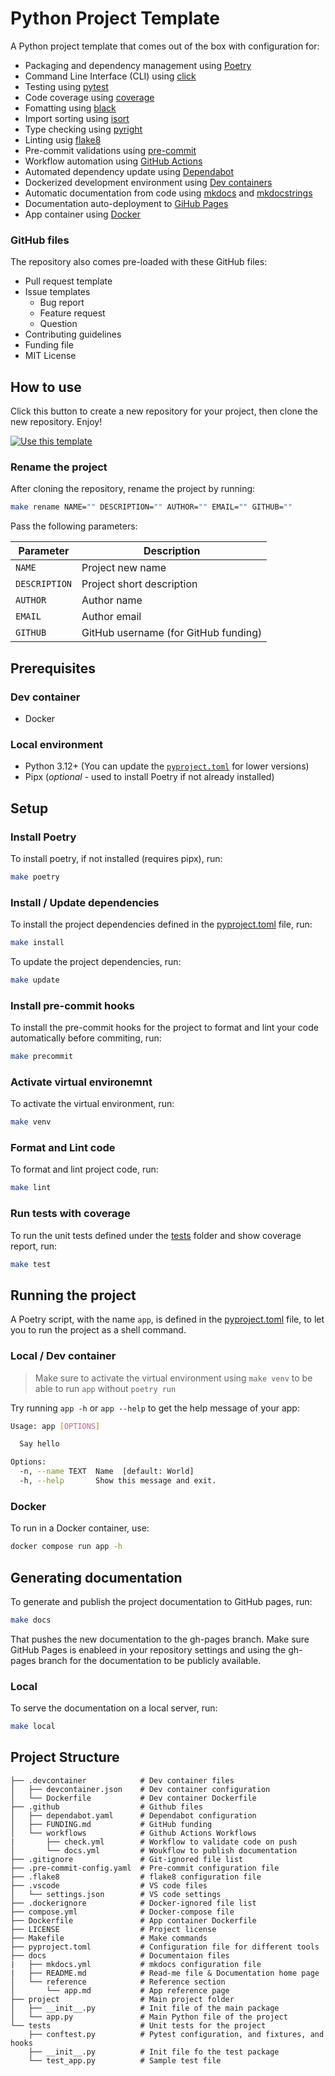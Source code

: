 # Python Project Template 
A Python project template that comes out of the box with configuration for:

- Packaging and dependency management using [Poetry](https://python-poetry.org)
- Command Line Interface (CLI) using [click](https://click.palletsprojects.com)
- Testing using [pytest](https://pytest.org)
- Code coverage using [coverage](https://coverage.readthedocs.io)
- Fomatting using [black](https://black.readthedocs.io) 
- Import sorting using [isort](https://pycqa.github.io/isort)
- Type checking using [pyright](https://microsoft.github.io/pyright)
- Linting usig [flake8](https://flake8.pycqa.org)
- Pre-commit validations using [pre-commit](https://pre-commit.com)
- Workflow automation using [GitHub Actions](https://github.com/features/actions)
- Automated dependency update using [Dependabot](https://docs.github.com/en/code-security/dependabot)
- Dockerized development environment using [Dev containers](https://code.visualstudio.com/docs/devcontainers/containers)
- Automatic documentation from code using [mkdocs](https://www.mkdocs.org) and [mkdocstrings](https://mkdocstrings.github.io)
- Documentation auto-deployment to [GiHub Pages](https://pages.github.com)
- App container using [Docker](https://docker.com)


### GitHub files
The repository also comes pre-loaded with these GitHub files:

- Pull request template
- Issue templates
  - Bug report
  - Feature request
  - Question
- Contributing guidelines
- Funding file
- MIT License

## How to use
Click this button to create a new repository for your project, then clone the new repository. Enjoy!

[![Use this template]( https://img.shields.io/badge/Use%20this%20template-238636?style=for-the-badge)](https://github.com/amrabed/python/generate)

### Rename the project
After cloning the repository, rename the project by running:
```bash
make rename NAME="" DESCRIPTION="" AUTHOR="" EMAIL="" GITHUB=""
```
Pass the following parameters:

Parameter | Description
--- | ---
`NAME` | Project new name
`DESCRIPTION` | Project short description
`AUTHOR` | Author name
`EMAIL`| Author email 
`GITHUB`| GitHub username (for GitHub funding)


## Prerequisites
### Dev container
- Docker

### Local environment
- Python 3.12+ (You can update the [`pyproject.toml`](../pyproject.toml#L39) for lower versions)
- Pipx (*optional* - used to install Poetry if not already installed)

## Setup

### Install Poetry
To install poetry, if not installed (requires pipx), run:
```bash
make poetry
```

### Install / Update dependencies
To install the project dependencies defined in the [pyproject.toml](../pyproject.toml) file, run:
```bash
make install
```

To update the project dependencies, run:
```bash
make update
```

### Install pre-commit hooks
To install the pre-commit hooks for the project to format and lint your code automatically before commiting, run: 
```bash
make precommit
```

### Activate virtual environemnt
To activate the virtual environment, run:
```bash
make venv
```

### Format and Lint code
To format and lint project code, run:
```bash
make lint
```

### Run tests with coverage
To run the unit tests defined under the [tests](../tests/) folder and show coverage report, run:
```bash
make test
```

## Running the project
A Poetry script, with the name `app`, is defined in the [pyproject.toml](../pyproject.toml#L36) file, to let you to run the project as a shell command.

### Local / Dev container
> Make sure to activate the virtual environment using `make venv` to be able to run `app` without `poetry run`

Try running `app -h` or `app --help` to get the help message of your app:
```bash
Usage: app [OPTIONS]

  Say hello

Options:
  -n, --name TEXT  Name  [default: World]
  -h, --help       Show this message and exit.
```

### Docker
To run in a Docker container, use:
```bash
docker compose run app -h
```

## Generating documentation
To generate and publish the project documentation to GitHub pages, run:
```bash
make docs
```
That pushes the new documentation to the gh-pages branch. 
Make sure GitHub Pages is enableed in your repository settings and using the gh-pages branch for the documentation to be publicly available.

### Local
To serve the documentation on a local server, run:
```bash
make local
```

## Project Structure

```
├── .devcontainer            # Dev container files
│   ├── devcontainer.json    # Dev container configuration
│   └── Dockerfile           # Dev container Dockerfile
├── .github                  # Github files
│   ├── dependabot.yaml      # Dependabot configuration
│   ├── FUNDING.md           # GitHub funding
│   └── workflows            # Github Actions Workflows
|       ├── check.yml        # Workflow to validate code on push
│       └── docs.yml         # Woukflow to publish documentation
├── .gitignore               # Git-ignored file list
├── .pre-commit-config.yaml  # Pre-commit configuration file
├── .flake8                  # flake8 configuration file
├── .vscode                  # VS code files
│   └── settings.json        # VS code settings
├── .dockerignore            # Docker-ignored file list
├── compose.yml              # Docker-compose file
├── Dockerfile               # App container Dockerfile
├── LICENSE                  # Project license
├── Makefile                 # Make commands
├── pyproject.toml           # Configuration file for different tools
├── docs                     # Documentaion files
|   ├── mkdocs.yml           # mkdocs configuration file
|   ├── README.md            # Read-me file & Documentation home page
│   └── reference            # Reference section
│       └── app.md           # App reference page
├── project                  # Main project folder
│   ├── __init__.py          # Init file of the main package
│   └── app.py               # Main Python file of the project
└── tests                    # Unit tests for the project
    ├── conftest.py          # Pytest configuration, and fixtures, and hooks
    ├── __init__.py          # Init file fo the test package
    └── test_app.py          # Sample test file
```